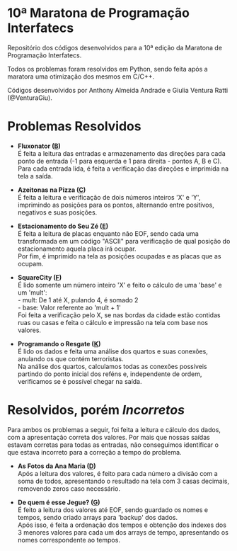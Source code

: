 # 10ª Maratona de Programação Interfatecs
Repositório dos códigos desenvolvidos para a 10ª edição da Maratona de Programação Interfatecs.

Todos os problemas foram resolvidos em Python, sendo feita após a maratora uma otimização dos mesmos em C/C++.

Códigos desenvolvidos por Anthony Almeida Andrade e Giulia Ventura Ratti (@VenturaGiu).

# Problemas Resolvidos
 - **Fluxonator ([B](https://github.com/chocothony/decima-maratona-programacao-interfatecs/blob/main/PDFs/B.pdf))**\
 É feita a leitura das entradas e armazenamento das direções para cada ponto de entrada (-1 para esquerda e 1 para direita - pontos A, B e C).\
 Para cada entrada lida, é feita a verificação das direções e imprimida na tela a saída.

 - **Azeitonas na Pizza ([C](https://github.com/chocothony/decima-maratona-programacao-interfatecs/blob/main/PDFs/C.pdf))**\
É feita a leitura e verificação de dois números inteiros 'X' e 'Y', imprimindo as posições para os pontos, alternando entre positivos, negativos e suas posições.

 - **Estacionamento do Seu Zé ([E](https://github.com/chocothony/decima-maratona-programacao-interfatecs/blob/main/PDFs/E.pdf))**\
É feita a leitura de placas enquanto não EOF, sendo cada uma transformada em um código "ASCII" para verificação de qual posição do estacionamento aquela placa irá ocupar.\
Por fim, é imprimido na tela as posições ocupadas e as placas que as ocupam.

 - **SquareCity ([F](https://github.com/chocothony/decima-maratona-programacao-interfatecs/blob/main/PDFs/F.pdf))**\
É lido somente um número inteiro 'X' e feito o cálculo de uma 'base' e um 'mult':\
\- mult: De 1 até X, pulando 4, é somado 2\
\- base: Valor referente ao 'mult + 1'\
Foi feita a verificação pelo X, se nas bordas da cidade estão contidas ruas ou casas e feita o cálculo e impressão na tela com base nos valores.

 - **Programando o Resgate ([K](https://github.com/chocothony/decima-maratona-programacao-interfatecs/blob/main/PDFs/K.pdf))**\
 É lido os dados e feita uma análise dos quartos e suas conexões, anulando os que contém terroristas.\
 Na análise dos quartos, calculamos todas as conexões possíveis partindo do ponto inicial dos reféns e, independente de ordem, verificamos se é possível chegar na saída.
 
# Resolvidos, porém *Incorretos*
Para ambos os problemas a seguir, foi feita a leitura e cálculo dos dados, com a apresentação correta dos valores. Por mais que nossas saídas estavam corretas para todas as entradas, não conseguimos identificar o que estava incorreto para a correção a tempo do problema.

- **As Fotos da Ana Maria ([D](https://github.com/chocothony/decima-maratona-programacao-interfatecs/blob/main/PDFs/D.pdf))**\
Após a leitura dos valores, é feito para cada número a divisão com a soma de todos, apresentando o resultado na tela com 3 casas decimais, removendo zeros caso necessário. 

- **De quem é esse Jegue? ([G](https://github.com/chocothony/decima-maratona-programacao-interfatecs/blob/main/PDFs/G.pdf))**\
É feito a leitura dos valores até EOF, sendo guardado os nomes e tempos, sendo criado arrays para 'backup' dos dados.\
Após isso, é feita a ordenação dos tempos e obtenção dos indexes dos 3 menores valores para cada um dos arrays de tempo, apresentando os nomes correspondente ao tempos. 
